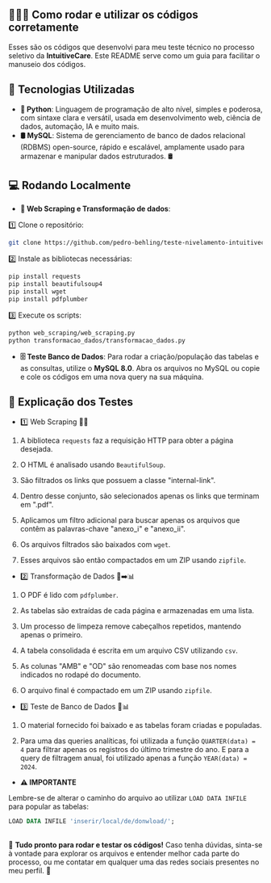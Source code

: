 ## 🧑🏻‍💻 Como rodar e utilizar os códigos corretamente
Esses são os códigos que desenvolvi para meu teste técnico no processo seletivo da **IntuitiveCare**. 
Este README serve como um guia para facilitar o manuseio dos códigos.
## 🚀 Tecnologias Utilizadas
- **🐍 Python**: Linguagem de programação de alto nível, simples e poderosa, com sintaxe clara e versátil, usada em desenvolvimento web, ciência de dados, automação, IA e muito mais.
- **🛢️ MySQL**: Sistema de gerenciamento de banco de dados relacional (RDBMS) open-source, rápido e escalável, amplamente usado para armazenar e manipular dados estruturados. 🛢️
## 💻 Rodando Localmente
- **📂 Web Scraping e Transformação de dados**:
  
1️⃣ Clone o repositório:
```bash
git clone https://github.com/pedro-behling/teste-nivelamento-intuitivecare.git
```

2️⃣ Instale as bibliotecas necessárias:
```bash
pip install requests
pip install beautifulsoup4
pip install wget
pip install pdfplumber
```

3️⃣ Execute os scripts:
```bash
python web_scraping/web_scraping.py
python transformacao_dados/transformacao_dados.py
```
- **🗄️ Teste Banco de Dados**: 
Para rodar a criação/população das tabelas e as consultas, utilize o **MySQL 8.0**. Abra os arquivos no MySQL ou copie e cole os códigos em uma nova query na sua máquina.

## 📝 Explicação dos Testes

- 1️⃣ Web Scraping 🔎📄
1. A biblioteca ```requests``` faz a requisição HTTP para obter a página desejada.

2. O HTML é analisado usando ```BeautifulSoup```.

3. São filtrados os links que possuem a classe "internal-link".

4. Dentro desse conjunto, são selecionados apenas os links que terminam em ".pdf".

5. Aplicamos um filtro adicional para buscar apenas os arquivos que contêm as palavras-chave "anexo_i" e "anexo_ii".

6. Os arquivos filtrados são baixados com ```wget```.

7. Esses arquivos são então compactados em um ZIP usando ```zipfile```.

- 2️⃣ Transformação de Dados 📄➡️📊
1. O PDF é lido com ```pdfplumber```.

2. As tabelas são extraídas de cada página e armazenadas em uma lista.

3. Um processo de limpeza remove cabeçalhos repetidos, mantendo apenas o primeiro.

4. A tabela consolidada é escrita em um arquivo CSV utilizando ```csv```.

5. As colunas "AMB" e "OD" são renomeadas com base nos nomes indicados no rodapé do documento.

6. O arquivo final é compactado em um ZIP usando ```zipfile```.

- 3️⃣ Teste de Banco de Dados 🏦📊
1. O material fornecido foi baixado e as tabelas foram criadas e populadas.

2. Para uma das queries analíticas, foi utilizada a função ```QUARTER(data) = 4``` para filtrar apenas os registros do último trimestre do ano. E para a query de filtragem anual, foi utilizado apenas a função ```YEAR(data) = 2024```.

- **⚠ IMPORTANTE**

Lembre-se de alterar o caminho do arquivo ao utilizar ```LOAD DATA INFILE``` para popular as tabelas: 

```SQL 
LOAD DATA INFILE 'inserir/local/de/donwload/';
```
##

📌 **Tudo pronto para rodar e testar os códigos!** Caso tenha dúvidas, sinta-se à vontade para explorar os arquivos e entender melhor cada parte do processo, ou me contatar em qualquer uma das redes sociais presentes no meu perfil. 🚀
